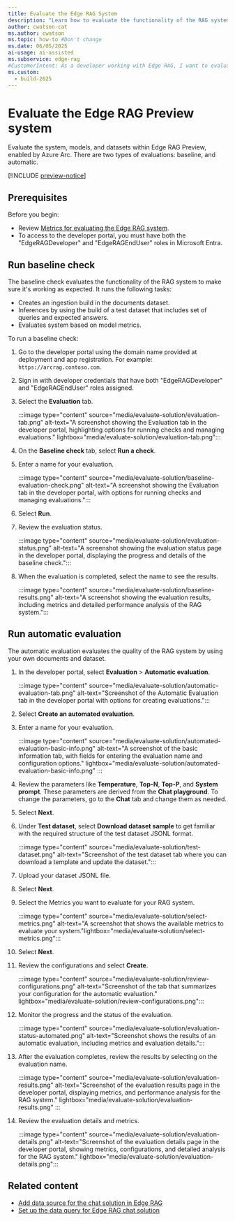 ```yaml
---
title: Evaluate the Edge RAG System
description: "Learn how to evaluate the functionality of the RAG system after you configure the chat solution in Edge RAG."
author: cwatson-cat
ms.author: cwatson
ms.topic: how-to #Don't change
ms.date: 06/05/2025
ai-usage: ai-assisted
ms.subservice: edge-rag
#CustomerIntent: As a developer working with Edge RAG, I want to evaluate the system, models, and datasets using baseline or automatic evaluations so that I can ensure the functionality, quality, and performance of the RAG system for my chat solution.
ms.custom:
  - build-2025
---
```

# Evaluate the Edge RAG Preview system

Evaluate the system, models, and datasets within Edge RAG Preview, enabled by Azure Arc. There are two types of evaluations: baseline, and automatic.

[!INCLUDE [preview-notice](includes/preview-notice.md)]

## Prerequisites

Before you begin:

- Review [Metrics for evaluating the Edge RAG system](evaluation-metrics.md).
- To access to the developer portal, you must have both the "EdgeRAGDeveloper" and "EdgeRAGEndUser" roles in Microsoft Entra.

## Run baseline check

The baseline check evaluates the functionality of the RAG system to make sure it's working as expected. It runs the following tasks:

- Creates an ingestion build in the documents dataset.
- Inferences by using the build of a test dataset that includes set of queries and expected answers.
- Evaluates system based on model metrics.

To run a baseline check:

1. Go to the developer portal using the domain name provided at deployment and app registration. For example: `https://arcrag.contoso.com`.
1. Sign in with developer credentials that have both "EdgeRAGDeveloper" and "EdgeRAGEndUser" roles assigned.
1. Select the **Evaluation** tab.

   :::image type="content" source="media/evaluate-solution/evaluation-tab.png" alt-text="A screenshot showing the Evaluation tab in the developer portal, highlighting options for running checks and managing evaluations." lightbox="media/evaluate-solution/evaluation-tab.png":::

1. On the **Baseline check** tab, select **Run a check**.
1. Enter a name for your evaluation.

   :::image type="content" source="media/evaluate-solution/baseline-evaluation-check.png" alt-text="A screenshot showing the Evaluation tab in the developer portal, with options for running checks and managing evaluations.":::

1. Select **Run**.

1. Review the evaluation status.

   :::image type="content" source="media/evaluate-solution/evaluation-status.png" alt-text="A screenshot showing the evaluation status page in the developer portal, displaying the progress and details of the baseline check.":::

1. When the evaluation is completed, select the name to see the results.

   :::image type="content" source="media/evaluate-solution/baseline-results.png" alt-text="A screenshot showing the evaluation results, including metrics and detailed performance analysis of the RAG system.":::

## Run automatic evaluation

The automatic evaluation evaluates the quality of the RAG system by using your own documents and dataset.

1. In the developer portal, select **Evaluation** > **Automatic evaluation**.

   :::image type="content" source="media/evaluate-solution/automatic-evaluation-tab.png" alt-text="Screenshot of the Automatic Evaluation tab in the developer portal with options for creating evaluations.":::

1. Select **Create an automated evaluation**.
1. Enter a name for your evaluation.

   :::image type="content" source="media/evaluate-solution/automated-evaluation-basic-info.png" alt-text="A screenshot of the basic information tab, with fields for entering the evaluation name and configuration options." lightbox="media/evaluate-solution/automated-evaluation-basic-info.png" :::

1. Review the parameters like **Temperature**, **Top-N**, **Top-P**, and **System prompt**. These parameters are derived from the **Chat playground**. To change the parameters, go to the **Chat** tab and change them as needed.
1. Select **Next**.
1. Under **Test dataset**, select **Download dataset sample** to get familiar with the required structure of the test dataset JSONL format.

   :::image type="content" source="media/evaluate-solution/test-dataset.png" alt-text="Screenshot of the test dataset tab  where you can download a template and update the dataset.":::

1. Upload your dataset JSONL file.
1. Select **Next**.
1. Select the Metrics you want to evaluate for your RAG system.

   :::image type="content" source="media/evaluate-solution/select-metrics.png" alt-text="A screenshot that shows the available metrics to evaluate your system."lightbox="media/evaluate-solution/select-metrics.png":::
1. Select **Next**.
1. Review the configurations and select **Create**.

   :::image type="content" source="media/evaluate-solution/review-configurations.png" alt-text="Screenshot of the tab that summarizes your configuration for the automatic evaluation." lightbox="media/evaluate-solution/review-configurations.png":::

1. Monitor the progress and the status of the evaluation.

   :::image type="content" source="media/evaluate-solution/evaluation-status-automated.png" alt-text="Screenshot shows the results of an automatic evaluation, including metrics and evaluation details.":::

1. After the evaluation completes, review the results by selecting on the evaluation name.

   :::image type="content" source="media/evaluate-solution/evaluation-results.png" alt-text="Screenshot of the evaluation results page in the developer portal, displaying metrics, and performance analysis for the RAG system." lightbox="media/evaluate-solution/evaluation-results.png" :::

1. Review the evaluation details and metrics.

   :::image type="content" source="media/evaluate-solution/evaluation-details.png" alt-text="Screenshot of the evaluation details page in the developer portal, showing metrics, configurations, and detailed analysis for the RAG system." lightbox="media/evaluate-solution/evaluation-details.png":::

## Related content

- [Add data source for the chat solution in Edge RAG](add-data-source.md)
- [Set up the data query for Edge RAG chat solution](set-up-data-query.md)